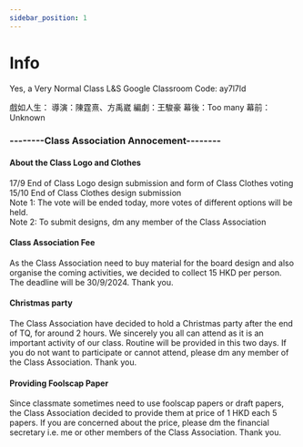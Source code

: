 ```yaml
---
sidebar_position: 1
---
```


# Info
Yes, a Very Normal Class
L&S Google Classroom Code: ay7l7ld

戲如人生：
導演：陳霆熹、方禹崴
編劇：王駿豪
幕後：Too many
幕前：Unknown
<br/>
<h3>--------Class Association Annocement--------</h3>
<h4>About the Class Logo and Clothes</h4>
17/9 End of Class Logo design submission and form of Class Clothes voting
<br/>15/10 End of Class Clothes design submission 
<br/>Note 1: The vote will be ended today, more votes of different options will be held.
<br/>Note 2: To submit designs, dm any member of the Class Association
<br/>
<h4>Class Association Fee</h4>
As the Class Association need to buy material for the board design and also organise the coming activities, we decided to collect 15 HKD per person. The deadline will be 30/9/2024. Thank you.
<br/>
<h4>Christmas party</h4>
The Class Association have decided to hold a Christmas party after the end of TQ, for around 2 hours. We sincerely you all can attend as it is an important activity of our class. Routine will be provided in this two days. If you do not want to participate or cannot attend, please dm any member of the Class Association. Thank you.
<br/>
<h4>Providing Foolscap Paper</h4>
Since classmate sometimes need to use foolscap papers or draft papers, the Class Association decided to provide them at price of 1 HKD each 5 papers. If you are concerned about the price, please dm the financial secretary i.e. me or other members of the Class Association. Thank you.